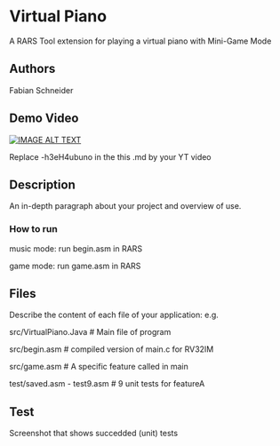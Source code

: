# Virtual Piano

A RARS Tool extension for playing a virtual piano with Mini-Game Mode

## Authors

Fabian Schneider

## Demo Video

[![IMAGE ALT TEXT](http://img.youtube.com/vi/-h3eH4ubuno/0.jpg)](http://www.youtube.com/watch?v=-h3eH4ubuno "Video Title")

Replace -h3eH4ubuno in the this .md by your YT video

## Description

An in-depth paragraph about your project and overview of use.



### How to run

music mode: run begin.asm in RARS                            

game mode: run game.asm in RARS                     

## Files
Describe the content of each file of your application: e.g.

src/VirtualPiano.Java   # Main file of program

src/begin.asm # compiled version of main.c for RV32IM

src/game.asm # A specific feature called in main

test/saved.asm - test9.asm # 9 unit tests for featureA


## Test
Screenshot that shows succedded (unit) tests 
